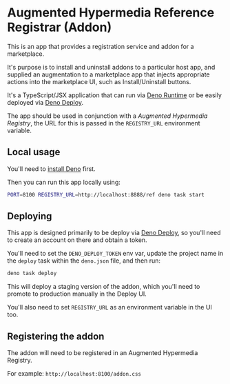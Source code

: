 # Augmented Hypermedia Reference Registrar (Addon)

This is an app that provides a registration service and addon for a marketplace.

It's purpose is to install and uninstall addons to a particular host app, and
supplied an augmentation to a marketplace app that injects appropriate actions
into the marketplace UI, such as Install/Uninstall buttons.

It's a TypeScript/JSX application that can run via
[Deno Runtime](https://deno.land/) or be easily deployed via
[Deno Deploy](https://deno.com/deploy).

The app should be used in conjunction with a _Augmented Hypermedia Registry_,
the URL for this is passed in the `REGISTRY_URL` environment variable.

## Local usage

You'll need to
[install Deno](https://deno.com/manual/getting_started/installation) first.

Then you can run this app locally using:

```sh
PORT=8100 REGISTRY_URL=http://localhost:8888/ref deno task start
```

## Deploying

This app is designed primarily to be deploy via
[Deno Deploy](https://deno.com/deploy), so you'll need to create an account on
there and obtain a token.

You'll need to set the `DENO_DEPLOY_TOKEN` env var, update the project name in
the `deploy` task within the `deno.json` file, and then run:

```sh
deno task deploy
```

This will deploy a staging version of the addon, which you'll need to promote to
production manually in the Deploy UI.

You'll also need to set `REGISTRY_URL` as an environment variable in the UI too.

## Registering the addon

The addon will need to be registered in an Augmented Hypermedia Registry.

For example: `http://localhost:8100/addon.css`

